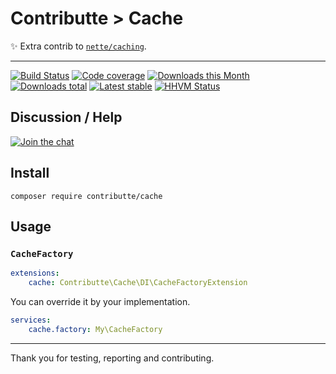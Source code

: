 # Contributte > Cache

:sparkles: Extra contrib to [`nette/caching`](https://github.com/nette/caching).

-----

[![Build Status](https://img.shields.io/travis/contributte/cache.svg?style=flat-square)](https://travis-ci.org/contributte/cache)
[![Code coverage](https://img.shields.io/coveralls/contributte/cache.svg?style=flat-square)](https://coveralls.io/r/contributte/cache)
[![Downloads this Month](https://img.shields.io/packagist/dm/contributte/cache.svg?style=flat-square)](https://packagist.org/packages/contributte/cache)
[![Downloads total](https://img.shields.io/packagist/dt/contributte/cache.svg?style=flat-square)](https://packagist.org/packages/contributte/cache)
[![Latest stable](https://img.shields.io/packagist/v/contributte/cache.svg?style=flat-square)](https://packagist.org/packages/contributte/cache)
[![HHVM Status](https://img.shields.io/hhvm/contributte/cache.svg?style=flat-square)](http://hhvm.h4cc.de/package/contributte/cache)

## Discussion / Help

[![Join the chat](https://img.shields.io/gitter/room/contributte/contributte.svg?style=flat-square)](https://gitter.im/contributte/contributte?utm_source=badge&utm_medium=badge&utm_campaign=pr-badge&utm_content=badge)

## Install

```
composer require contributte/cache
```

## Usage

### `CacheFactory`

```yaml
extensions:
    cache: Contributte\Cache\DI\CacheFactoryExtension
```

You can override it by your implementation.

```yaml
services:
    cache.factory: My\CacheFactory
```

-----

Thank you for testing, reporting and contributing.
